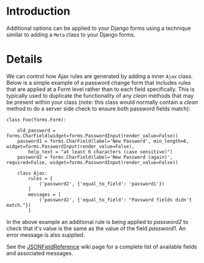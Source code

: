 # Introduction #
Additional options can be applied to your Django forms using a technique similar to adding a `Meta` class to your Django forms.

# Details #
We can control how Ajax rules are generated by adding a inner `Ajax` class.
Below is a simple example of a password change form that includes rules that are applied at a Form level rather than to each field specifically. This is typically used to duplicate the functionality of any _clean_ methods that may be present within your class (note: this class would normally contain a _clean_ method to do a server side check to ensure both password fields match):
```
class Foo(forms.Form):

    old_password = forms.CharField(widget=forms.PasswordInput(render_value=False))
    password1 = forms.CharField(label='New Password', min_length=6, widget=forms.PasswordInput(render_value=False),
        help_text = "at least 6 characters (case sensitive)")
    password2 = forms.CharField(label='New Password (again)', required=False, widget=forms.PasswordInput(render_value=False))

    class Ajax:
        rules = [
            ('password2', {'equal_to_field': 'password1'})
        ]
        messages = [
            ('password2', {'equal_to_field': "Password fields didn't match."})
        ]
```
In the above example an additional rule is being applied to _password2_ to check that it's value is the same as the value of the field _password1_. An error message is also supplied.

See the [JSONFieldReference](JSONFieldReference.md) wiki page for a complete list of available fields and associated messages.